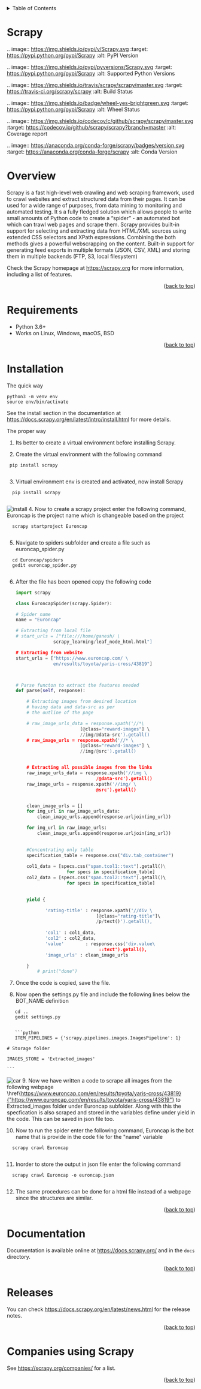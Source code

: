 <!-- TABLE OF CONTENTS -->
<details>
  <summary>Table of Contents</summary>
  <ol>
    <li><a href="#overview">Overview</a></li>
    <li><a href="#requirements">Requirements</a></li>
    <li><a href="#installation">Installation</a></li>
    <li><a href="#documentation">Documentation</a></li>
    <li><a href="#companies-using-scrapy">Companies using Scrapy</a></li>
    
    
  </ol>
</details>






# Scrapy


.. image:: https://img.shields.io/pypi/v/Scrapy.svg
   :target: https://pypi.python.org/pypi/Scrapy
   :alt: PyPI Version

.. image:: https://img.shields.io/pypi/pyversions/Scrapy.svg
   :target: https://pypi.python.org/pypi/Scrapy
   :alt: Supported Python Versions

.. image:: https://img.shields.io/travis/scrapy/scrapy/master.svg
   :target: https://travis-ci.org/scrapy/scrapy
   :alt: Build Status

.. image:: https://img.shields.io/badge/wheel-yes-brightgreen.svg
   :target: https://pypi.python.org/pypi/Scrapy
   :alt: Wheel Status

.. image:: https://img.shields.io/codecov/c/github/scrapy/scrapy/master.svg
   :target: https://codecov.io/github/scrapy/scrapy?branch=master
   :alt: Coverage report

.. image:: https://anaconda.org/conda-forge/scrapy/badges/version.svg
   :target: https://anaconda.org/conda-forge/scrapy
   :alt: Conda Version

<!-- Overview -->
# Overview


Scrapy is a fast high-level web crawling and web scraping framework, used to
crawl websites and extract structured data from their pages. It can be used for
a wide range of purposes, from data mining to monitoring and automated testing.
It s a fully fledged solution which allows people to write small amounts of Python code to create a “spider” - an automated bot which can trawl web pages and scrape them.
Scrapy provides built-in support for selecting and extracting data from HTML/XML sources using extended CSS selectors and XPath expressions. Combining the both methods gives a powerful webscrapping on the content. Built-in support for generating feed exports in multiple formats (JSON, CSV, XML) and storing them in multiple backends (FTP, S3, local filesystem)

Check the Scrapy homepage at https://scrapy.org for more information,
including a list of features.

<p align="right">(<a href="#top">back to top</a>)</p>

<!-- Requirements -->
# Requirements


* Python 3.6+
* Works on Linux, Windows, macOS, BSD

<p align="right">(<a href="#top">back to top</a>)</p>

<!-- Installation -->
# Installation


The quick way

   ```
   python3 -m venv env
   source env/bin/activate
   ```    

See the install section in the documentation at
https://docs.scrapy.org/en/latest/intro/install.html for more details.

The proper way

1. Its better to create a virtual environment before installing Scrapy.

2. Create the virtual environment with the following command 

  ```
   pip install scrapy
   
   ``` 
   
3. Virtual environment env is created and activated, now install Scrapy 

 ```
   pip install scrapy
   
   ``` 
![install](Image/Installation.png)
4. Now to create a scrapy project enter the following command, Euroncap is the project name which is changeable based on the project

 ```
   scrapy startproject Euroncap
   
   ``` 
   
5. Navigate to spiders subfolder and create a file such as euroncap\_spider.py

 ```
   cd Euroncap/spiders
   gedit euroncap_spider.py
   
   ``` 
6. After the file has been opened copy the following code

    ```python
    import scrapy

    class EuroncapSpider(scrapy.Spider):

	# Spider name
	name = "Euroncap"

	# Extracting from local file
	# start_urls = ["file:///home/ganesh/ \
	              scrapy_learning/leaf_node_html.html"]

	# Extracting from website
	start_urls = ["https://www.euroncap.com/ \
	              en/results/toyota/yaris-cross/43819"]

	

	# Parse functon to extract the features needed
	def parse(self, response):

		# Extracting images from desired location
		# having data and data-src as per 
		# the outline of the page

		# raw_image_urls_data = response.xpath('//*\
		                    [@class="reward-images"] \ 
		                    //img/@data-src').getall()
		# raw_image_urls = response.xpath('//* \ 
		                    [@class="reward-images"] \ 
		                    //img/@src').getall()

	
		# Extracting all possible images from the links
		raw_image_urls_data = response.xpath('//img \ 
		                          /@data-src').getall()
		raw_image_urls = response.xpath('//img/ \ 
		                          @src').getall()


		clean_image_urls = []
		for img_url in raw_image_urls_data:
			clean_image_urls.append(response.urljoin(img_url))

		for img_url in raw_image_urls:
			clean_image_urls.append(response.urljoin(img_url))

		
		#Concentrating only table
		specification_table = response.css("div.tab_container")
		
		col1_data = [specs.css("span.tcol1::text").getall()\
		               for specs in specification_table]
		col2_data = [specs.css("span.tcol2::text").getall()\ 
		               for specs in specification_table]

		
		yield {

               'rating-title' : response.xpath('//div \ 
                                  [@class="rating-title"]\ 
                                  /p/text()').getall(),
			   
               'col1' : col1_data,
               'col2' : col2_data,
               'value'        : response.css('div.value\ 
			                       ::text').getall(),
               'image_urls' : clean_image_urls

		}
			# print("done")
    ```

7. Once the code is copied, save the file.
8. Now open the settings.py file and include the following lines below the BOT_NAME definition

 ```
    cd ..
    gedit settings.py
   
   ``` 
   
       ```python
       ITEM_PIPELINES = {'scrapy.pipelines.images.ImagesPipeline': 1}

	# Storage folder

	IMAGES_STORE = 'Extracted_images'
    
    ```
![car](Image/car.png)
9. Now we have written a code to scrape all images from the  following webpage  \href{https://www.euroncap.com/en/results/toyota/yaris-cross/43819}{"https://www.euroncap.com/en/results/toyota/yaris-cross/43819"} to Extracted\_images folder under Euroncap subfolder. Along with this the specfication is also scraped and stored in the variables define under yield in the code. This can be saved in json file too.

10. Now to run the spider enter the following command, Euroncap is the bot name that is provide in the code file for the "name" variable

 ```
   scrapy crawl Euroncap 
   
   ``` 
   
11. Inorder to store the output in json file enter the following command

 ```
   scrapy crawl Euroncap -o euroncap.json 
   
   ```
   
12. The same procedures can be done for a html file instead of a webpage since the structures are similar.

<p align="right">(<a href="#top">back to top</a>)</p>

<!-- Documentation -->
# Documentation


Documentation is available online at https://docs.scrapy.org/ and in the ``docs``
directory.

<p align="right">(<a href="#top">back to top</a>)</p>

<!-- Releases -->
# Releases


You can check https://docs.scrapy.org/en/latest/news.html for the release notes.

<p align="right">(<a href="#top">back to top</a>)</p>


<!-- Companies using Scrapy -->
# Companies using Scrapy

See https://scrapy.org/companies/ for a list.

<p align="right">(<a href="#top">back to top</a>)</p>
